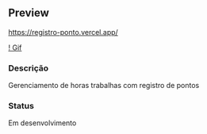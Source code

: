 ## Preview

https://registro-ponto.vercel.app/


[! Gif](https://github.com/ricardosc12/registro-ponto/blob/master/src/images/register.gif?raw=true)

### Descrição
Gerenciamento de horas trabalhas com registro de pontos

### Status
Em desenvolvimento